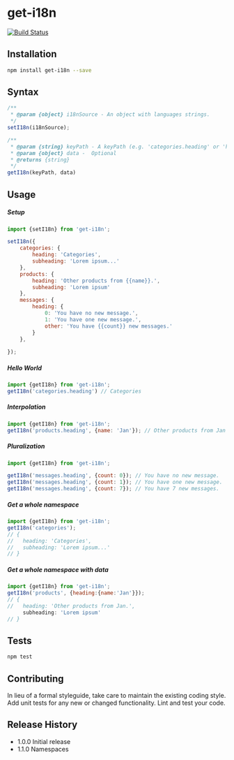 get-i18n
=================
[![Build Status](https://travis-ci.org/janjarfalk/get-i18n.svg?branch=master)](https://travis-ci.org/janjarfalk/get-i18n)

## Installation
```bash
npm install get-i18n --save
```

## Syntax
```js
/**
 * @param {object} i18nSource - An object with languages strings.
 */
setI18n(i18nSource);

/**
 * @param {string} keyPath - A keyPath (e.g. 'categories.heading' or 'hello').
 * @param {object} data -  Optional
 * @returns {string}
 */
getI18n(keyPath, data)
```

## Usage

##### Setup
```js
import {setI18n} from 'get-i18n';

setI18n({
    categories: {
        heading: 'Categories',
        subheading: 'Lorem ipsum...'
    },
    products: {
        heading: 'Other products from {{name}}.',
        subheading: 'Lorem ipsum'
    },
    messages: {
        heading: {
            0: 'You have no new message.',
            1: 'You have one new message.',
            other: 'You have {{count}} new messages.'
        }
    },
    
});
```

##### Hello World
```js
import {getI18n} from 'get-i18n';
getI18n('categories.heading') // Categories
```

##### Interpolation
```js
import {getI18n} from 'get-i18n';
getI18n('products.heading', {name: 'Jan'}); // Other products from Jan
```

##### Pluralization 
```js
import {getI18n} from 'get-i18n';

getI18n('messages.heading', {count: 0}); // You have no new message.
getI18n('messages.heading', {count: 1}); // You have one new message.
getI18n('messages.heading', {count: 7}); // You have 7 new messages.
```

##### Get a whole namespace
```js
import {getI18n} from 'get-i18n';
getI18n('categories');
// {
//   heading: 'Categories',
//   subheading: 'Lorem ipsum...'
// }
```

##### Get a whole namespace with data
```js
import {getI18n} from 'get-i18n';
getI18n('products', {heading:{name:'Jan'}});
// {
//   heading: 'Other products from Jan.',
     subheading: 'Lorem ipsum'
// }
```


## Tests
```bash
npm test
```
## Contributing

In lieu of a formal styleguide, take care to maintain the existing coding style.
Add unit tests for any new or changed functionality. Lint and test your code.

## Release History

* 1.0.0 Initial release
* 1.1.0 Namespaces